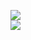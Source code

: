 [![](https://img.shields.io/badge/Made%20With-Github%20Spray-lightgrey.svg?style=for-the-badge&logo=github)](https://github.com/Annihil/github-spray#9520)  
[![](https://i.imgur.com/2DrTn0Z.gif)](https://github.com/Annihil/github-spray)